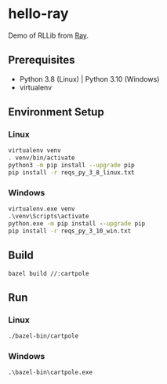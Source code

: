 # hello-ray

Demo of RLLib from [Ray](https://github.com/ray-project/ray).

## Prerequisites

- Python 3.8 (Linux) | Python 3.10 (Windows)
- virtualenv

## Environment Setup

### Linux

```sh
virtualenv venv
. venv/bin/activate
python3 -m pip install --upgrade pip
pip install -r reqs_py_3_8_linux.txt
```

### Windows

```bat
virtualenv.exe venv
.\venv\Scripts\activate
python.exe -m pip install --upgrade pip
pip install -r reqs_py_3_10_win.txt
```

## Build

```
bazel build //:cartpole
```

## Run

### Linux

```sh
./bazel-bin/cartpole
```

### Windows

```bat
.\bazel-bin\cartpole.exe
```